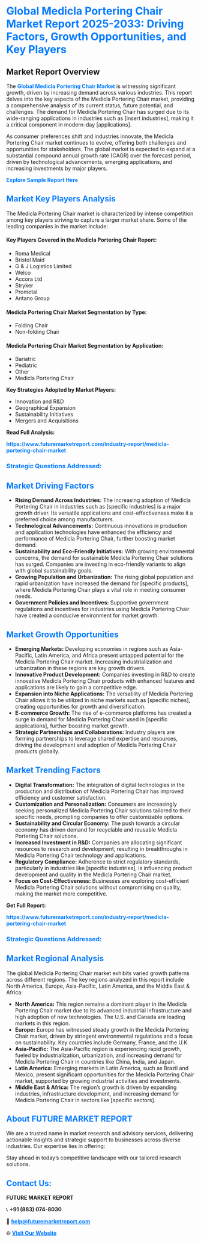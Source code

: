 <h1 style="color: #007BFF;">Global Medicla Portering Chair Market Report 2025-2033: Driving Factors, Growth Opportunities, and Key Players</h1>

<section id="overview">
<h2>Market Report Overview</h2>
<p>The <a href="https://www.futuremarketreport.com/industry-report/medicla-portering-chair-market" style="color: #007BFF; text-decoration: none;"><strong>Global Medicla Portering Chair Market</strong></a> is witnessing significant growth, driven by increasing demand across various industries. This report delves into the key aspects of the Medicla Portering Chair market, providing a comprehensive analysis of its current status, future potential, and challenges. The demand for Medicla Portering Chair has surged due to its wide-ranging applications in industries such as [insert industries], making it a critical component in modern-day [applications].</p>
<p>As consumer preferences shift and industries innovate, the Medicla Portering Chair market continues to evolve, offering both challenges and opportunities for stakeholders. The global market is expected to expand at a substantial compound annual growth rate (CAGR) over the forecast period, driven by technological advancements, emerging applications, and increasing investments by major players.</p>
</section>

<section id="overview">
<p><a href="https://www.futuremarketreport.com/request-sample/reportId=127003" style="color: #007BFF; text-decoration: none;"><strong>Explore Sample Report Here</strong></a></p>
</section>

<section id="key-players">
<h2 style="color: #007BFF;">Market Key Players Analysis</h2>
<p>The Medicla Portering Chair market is characterized by intense competition among key players striving to capture a larger market share. Some of the leading companies in the market include:</p>
<h4>Key Players Covered in the Medicla Portering Chair Report:</h4>
<ul><li>Roma Medical</li><li>Bristol Maid</li><li>G &amp; J Logistics Limited</li><li>Welco</li><li>Accora Ltd</li><li>Stryker</li><li>Promotal</li><li>Antano Group</li></ul>
<h4>Medicla Portering Chair Market Segmentation by Type:</h4>
<ul><li>Folding Chair</li><li>Non-folding Chair</li></ul>

<h4>Medicla Portering Chair Market Segmentation by Application:</h4>
<ul><li>Bariatric</li><li>Pediatric</li><li>Other</li><li>Medicla Portering Chair</li></ul>
<p><strong>Key Strategies Adopted by Market Players:</strong></p>
<ul>
<li>Innovation and R&D</li>
<li>Geographical Expansion</li>
<li>Sustainability Initiatives</li>
<li>Mergers and Acquisitions</li>
</ul>
</section>

<section>
<p><strong>Read Full Analysis: </strong></p><a href="https://www.futuremarketreport.com/industry-report/medicla-portering-chair-market" style="color: #007BFF; text-decoration: none;"><strong>https://www.futuremarketreport.com/industry-report/medicla-portering-chair-market</strong></a>
<h3 style="color: #007BFF;">Strategic Questions Addressed:</h3>
</section>

<section id="driving-factors">
<h2 style="color: #007BFF;">Market Driving Factors</h2>
<ul>
<li><strong>Rising Demand Across Industries:</strong> The increasing adoption of Medicla Portering Chair in industries such as [specific industries] is a major growth driver. Its versatile applications and cost-effectiveness make it a preferred choice among manufacturers.</li>
<li><strong>Technological Advancements:</strong> Continuous innovations in production and application technologies have enhanced the efficiency and performance of Medicla Portering Chair, further boosting market demand.</li>
<li><strong>Sustainability and Eco-Friendly Initiatives:</strong> With growing environmental concerns, the demand for sustainable Medicla Portering Chair solutions has surged. Companies are investing in eco-friendly variants to align with global sustainability goals.</li>
<li><strong>Growing Population and Urbanization:</strong> The rising global population and rapid urbanization have increased the demand for [specific products], where Medicla Portering Chair plays a vital role in meeting consumer needs.</li>
<li><strong>Government Policies and Incentives:</strong> Supportive government regulations and incentives for industries using Medicla Portering Chair have created a conducive environment for market growth.</li>
</ul>
</section>

<section id="growth-opportunities">
<h2 style="color: #007BFF;">Market Growth Opportunities</h2>
<ul>
<li><strong>Emerging Markets:</strong> Developing economies in regions such as Asia-Pacific, Latin America, and Africa present untapped potential for the Medicla Portering Chair market. Increasing industrialization and urbanization in these regions are key growth drivers.</li>
<li><strong>Innovative Product Development:</strong> Companies investing in R&D to create innovative Medicla Portering Chair products with enhanced features and applications are likely to gain a competitive edge.</li>
<li><strong>Expansion into Niche Applications:</strong> The versatility of Medicla Portering Chair allows it to be utilized in niche markets such as [specific niches], creating opportunities for growth and diversification.</li>
<li><strong>E-commerce Growth:</strong> The rise of e-commerce platforms has created a surge in demand for Medicla Portering Chair used in [specific applications], further boosting market growth.</li>
<li><strong>Strategic Partnerships and Collaborations:</strong> Industry players are forming partnerships to leverage shared expertise and resources, driving the development and adoption of Medicla Portering Chair products globally.</li>
</ul>
</section>

<section id="trending-factors">
<h2 style="color: #007BFF;">Market Trending Factors</h2>
<ul>
<li><strong>Digital Transformation:</strong> The integration of digital technologies in the production and distribution of Medicla Portering Chair has improved efficiency and customer satisfaction.</li>
<li><strong>Customization and Personalization:</strong> Consumers are increasingly seeking personalized Medicla Portering Chair solutions tailored to their specific needs, prompting companies to offer customizable options.</li>
<li><strong>Sustainability and Circular Economy:</strong> The push towards a circular economy has driven demand for recyclable and reusable Medicla Portering Chair solutions.</li>
<li><strong>Increased Investment in R&D:</strong> Companies are allocating significant resources to research and development, resulting in breakthroughs in Medicla Portering Chair technology and applications.</li>
<li><strong>Regulatory Compliance:</strong> Adherence to strict regulatory standards, particularly in industries like [specific industries], is influencing product development and quality in the Medicla Portering Chair market.</li>
<li><strong>Focus on Cost-Effectiveness:</strong> Businesses are exploring cost-efficient Medicla Portering Chair solutions without compromising on quality, making the market more competitive.</li>
</ul>
</section>

<section>
<p><strong>Get Full Report: </strong></p><a href="https://www.futuremarketreport.com/industry-report/medicla-portering-chair-market" style="color: #007BFF; text-decoration: none;"><strong>https://www.futuremarketreport.com/industry-report/medicla-portering-chair-market</strong></a>
<h3 style="color: #007BFF;">Strategic Questions Addressed:</h3>
</section>


<section id="regional-analysis">
<h2 style="color: #007BFF;">Market Regional Analysis</h2>
<p>The global Medicla Portering Chair market exhibits varied growth patterns across different regions. The key regions analyzed in this report include North America, Europe, Asia-Pacific, Latin America, and the Middle East & Africa:</p>
<ul>
<li><strong>North America:</strong> This region remains a dominant player in the Medicla Portering Chair market due to its advanced industrial infrastructure and high adoption of new technologies. The U.S. and Canada are leading markets in this region.</li>
<li><strong>Europe:</strong> Europe has witnessed steady growth in the Medicla Portering Chair market, driven by stringent environmental regulations and a focus on sustainability. Key countries include Germany, France, and the U.K.</li>
<li><strong>Asia-Pacific:</strong> The Asia-Pacific region is experiencing rapid growth, fueled by industrialization, urbanization, and increasing demand for Medicla Portering Chair in countries like China, India, and Japan.</li>
<li><strong>Latin America:</strong> Emerging markets in Latin America, such as Brazil and Mexico, present significant opportunities for the Medicla Portering Chair market, supported by growing industrial activities and investments.</li>
<li><strong>Middle East & Africa:</strong> The region’s growth is driven by expanding industries, infrastructure development, and increasing demand for Medicla Portering Chair in sectors like [specific sectors].</li>
</ul>
</section>

<footer>
<h2 style="color: #007BFF;">About FUTURE MARKET REPORT</h2>
<p>We are a trusted name in market research and advisory services, delivering actionable insights and strategic support to businesses across diverse industries. Our expertise lies in offering:</p>

<p>Stay ahead in today’s competitive landscape with our tailored research solutions.</p>

<h2 style="color: #007BFF;">Contact Us:</h2>
<p><strong>FUTURE MARKET REPORT</strong></p>
<p>📞 <strong>+91 (883) 074-8030</strong></p>
<p>📧 <strong><a href="mailto:help@futuremarketreport.com" style="color: #007BFF;">help@futuremarketreport.com</a></strong></p>
<p>🌐 <strong><a href="https://www.futuremarketreport.com/" style="color: #007BFF;">Visit Our Website</a></strong></p>
</footer>